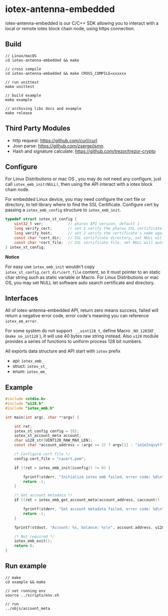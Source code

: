 # iotex-antenna-embedded 

iotex-antenna-embedded is our C/C++ SDK allowing you to interact with a local or remote iotex block chain node, using https connection.

## Build

```
// Linux/macOS
cd iotex-antenna-embedded && make 

// cross compile
cd iotex-antenna-embedded && make CROSS_COMPILE=xxxxxx

// run unittest
make unittest

// build example
make example

// archiving libs docs and example
make release
```

## Third Party Modules

- http request:  https://github.com/curl/curl 
- Josn parse: https://github.com/zserge/jsmn. 
- Hash and signature calculate: https://github.com/trezor/trezor-crypto 

## Configure

For Linux Distributions or mac OS , you may do not need any configure, just call `iotex_emb_init(NULL)`,  then using the API interact  with a iotex block chain node. 

For embedded Linux device, you may need configure the cert file or directory, to tell library where to find the SSL Certificate. Configure cert by passing a `iotex_emb_config` structure to `iotex_emb_init`.

```c
typedef struct iotex_st_config {
    uint32_t ver;			// pharos API version, default 1
    long verify_cert;		// set 1 verify the pharos SSL certificate
    long verify_host;		// set 2 verify the certificate's name against host
    const char *cert_dir;	// SSL certificate directory, set NULL will auto search
    const char *cert_file;	// SSL certificate file, set NULL will auto search
} iotex_st_config;
```

**Notice**

For easy use `iotex_emb_init` wouldn't copy  `iotex_st_config.cert_dir\cert_file` content, so it must pointer to an static char string such as static variable or Macro. For Linux Distributions or mac OS, you may set NULL let software auto search certificate and directory. 

## Interfaces

All of iotex-antenna-embedded API, return zero means success, failed will return a negative error code, error code's meaning you can reference `iotex_em_error`. 

For some system do not support ` __uint128_t`,  define Macro `_NO_128INT_` (`make no_int128`  ), it will use 40 bytes raw string instead. Also `u128` module provides a series of functions to uniform process 128 bit numbers.

All exports data structure and API start with `iotex` prefix

- api: `iotex_emb_`
- struct: `iotex_st_`
- enum: `iotex_em_`

## Example

```c
#include <stdio.h>
#include "u128.h"
#include "iotex_emb.h"

int main(int argc, char **argv) {

    int ret;
    iotex_st_config config = {0};
    iotex_st_account_meta account;
    char u128_str[UINT128_RAW_MAX_LEN];
    const char *account_address = (argc >= 2) ? argv[1] : "io1e2nqsyt7fkpzs5x7zf2uk0jj72teu5n6aku3tr";

    /* Configure cert file */
    config.cert_file = "cacert.pem";

    if ((ret = iotex_emb_init(&config)) != 0) {

        fprintf(stderr, "Initialize iotex emb failed, error code: %d\n", ret);
        return -1;
    }

    /* Get account metadata */
    if ((ret = iotex_emb_get_account_meta(account_address, &account)) != 0) {

        fprintf(stderr, "Get account metadata failed, error code: %d\n", ret);
        return -1;
    }

    fprintf(stdout, "Account: %s, balance: %s\n", account.address, u1282str(account.balance, u128_str, sizeof(u128_str)));

    /* Not required */
    iotex_emb_exit();
    return 0;
}
```



## Run example

```
// make
cd example && make

// set running env
source ../scripts/env.sh

// run
../objs/account_meta
```

